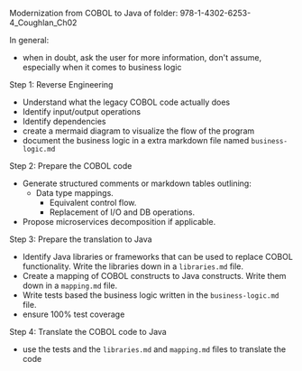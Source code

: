 Modernization from COBOL to Java of folder: 978-1-4302-6253-4_Coughlan_Ch02

In general:
- when in doubt, ask the user for more information, don't assume, especially when it comes to business logic

Step 1: Reverse Engineering
- Understand what the legacy COBOL code actually does
- Identify input/output operations 
- Identify dependencies
- create a mermaid diagram to visualize the flow of the program
- document the business logic in a extra markdown file named `business-logic.md`

Step 2: Prepare the COBOL code
- Generate structured comments or markdown tables outlining:
    - Data type mappings.
	    - Equivalent control flow.
	    - Replacement of I/O and DB operations.
- Propose microservices decomposition if applicable.

Step 3: Prepare the translation to Java
- Identify Java libraries or frameworks that can be used to replace COBOL functionality. Write the libraries down in a `libraries.md` file.
- Create a mapping of COBOL constructs to Java constructs. Write them down in a `mapping.md` file.
- Write tests based the business logic written in the `business-logic.md` file.
- ensure 100% test coverage

Step 4: Translate the COBOL code to Java
- use the tests and the `libraries.md` and `mapping.md` files to translate the code